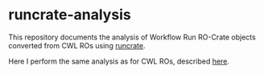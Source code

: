 # runcrate-analysis

This repository documents the analysis of Workflow Run RO-Crate objects converted from CWL ROs using [runcrate](https://github.com/ResearchObject/runcrate). 

Here I perform the same analysis as for CWL ROs, described [here](https://doi.org/10.5281/zenodo.7014948). 

